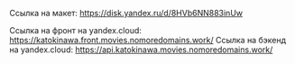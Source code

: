 Ссылка на макет: https://disk.yandex.ru/d/8HVb6NN883inUw

Ссылка на фронт на yandex.cloud: https://katokinawa.front.movies.nomoredomains.work/
Ссылка на бэкенд на yandex.cloud: https://api.katokinawa.movies.nomoredomains.work/